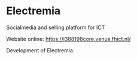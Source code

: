 # Electremia
Socialmedia and selling platform for ICT

Website online:
https://i388198core.venus.fhict.nl/

Development of Electremia.
